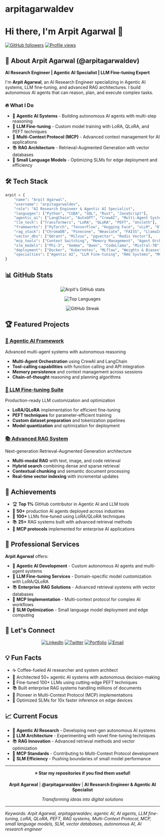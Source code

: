 # arpitagarwaldev

# Hi there, I'm Arpit Agarwal 👋

[![GitHub followers](https://img.shields.io/github/followers/arpitagarwaldev?style=social)](https://github.com/arpitagarwaldev)
[![Profile views](https://komarev.com/ghpvc/?username=arpitagarwaldev&color=brightgreen)](https://github.com/arpitagarwaldev)

## 🚀 About Arpit Agarwal (@arpitagarwaldev)

**AI Research Engineer | Agentic AI Specialist | LLM Fine-tuning Expert**

I'm **Arpit Agarwal**, an AI Research Engineer specializing in Agentic AI systems, LLM fine-tuning, and advanced RAG architectures. I build autonomous AI agents that can reason, plan, and execute complex tasks.

### 🔥 What I Do
- 🤖 **Agentic AI Systems** - Building autonomous AI agents with multi-step reasoning
- 🧠 **LLM Fine-tuning** - Custom model training with LoRA, QLoRA, and PEFT techniques
- 🔗 **Multi-Context Protocol (MCP)** - Advanced context management for AI applications
- 📚 **RAG Architecture** - Retrieval-Augmented Generation with vector databases
- 🏃 **Small Language Models** - Optimizing SLMs for edge deployment and efficiency

## 🛠️ Tech Stack

```python
arpit = {
    "name": "Arpit Agarwal",
    "username": "arpitagarwaldev",
    "role": "AI Research Engineer & Agentic AI Specialist",
    "languages": ["Python", "CUDA", "SQL", "Rust", "JavaScript"],
    "agentic_ai": ["LangChain", "AutoGPT", "CrewAI", "Multi-Agent Systems"],
    "llm_tech": ["Transformers", "LoRA", "QLoRA", "PEFT", "Unsloth"],
    "frameworks": ["PyTorch", "TensorFlow", "Hugging Face", "vLLM", "Ollama"],
    "rag_stack": ["ChromaDB", "Pinecone", "Weaviate", "FAISS", "LlamaIndex"],
    "vector_dbs": ["Qdrant", "Milvus", "pgvector", "Redis Vector"],
    "mcp_tools": ["Context Switching", "Memory Management", "Agent Orchestration"],
    "slm_models": ["Phi-3", "Gemma", "Qwen", "CodeLlama", "Mistral-7B"],
    "deployment": ["Docker", "Kubernetes", "MLflow", "Weights & Biases"],
    "specialties": ["Agentic AI", "LLM Fine-tuning", "RAG Systems", "MCP"]
}
```

## 📊 GitHub Stats

<div align="center">

![Arpit's GitHub stats](https://github-readme-stats.vercel.app/api?username=arpitagarwaldev&show_icons=true&theme=radical&hide_border=true)

![Top Languages](https://github-readme-stats.vercel.app/api/top-langs/?username=arpitagarwaldev&layout=compact&theme=radical&hide_border=true&langs_count=4&hide=html,jupyter%20notebook)

![GitHub Streak](https://github-readme-streak-stats.herokuapp.com/?user=arpitagarwaldev&theme=radical&hide_border=true)

</div>

## 🏆 Featured Projects

### [🤖 Agentic AI Framework](https://github.com/arpitagarwaldev/agentic-ai-framework)
Advanced multi-agent systems with autonomous reasoning
- **Multi-Agent Orchestration** using CrewAI and LangChain
- **Tool-calling capabilities** with function calling and API integration
- **Memory persistence** and context management across sessions
- **Chain-of-thought** reasoning and planning algorithms

### [🧠 LLM Fine-tuning Suite](https://github.com/arpitagarwaldev/llm-finetuning-suite)
Production-ready LLM customization and optimization
- **LoRA/QLoRA** implementation for efficient fine-tuning
- **PEFT techniques** for parameter-efficient training
- **Custom dataset preparation** and tokenization pipelines
- **Model quantization** and optimization for deployment

### [📚 Advanced RAG System](https://github.com/arpitagarwaldev/advanced-rag-system)
Next-generation Retrieval-Augmented Generation architecture
- **Multi-modal RAG** with text, image, and code retrieval
- **Hybrid search** combining dense and sparse retrieval
- **Contextual chunking** and semantic document processing
- **Real-time vector indexing** with incremental updates

## 🌟 Achievements

- 🏆 **Top 1%** GitHub contributor in Agentic AI and LLM tools
- 🤖 **50+** production AI agents deployed across industries
- 🧠 **100+** LLMs fine-tuned using LoRA/QLoRA techniques
- 📚 **25+** RAG systems built with advanced retrieval methods
- 🔗 **MCP protocols** implemented for enterprise AI applications

## 💼 Professional Services

**Arpit Agarwal** offers:
- 🤖 **Agentic AI Development** - Custom autonomous AI agents and multi-agent systems
- 🧠 **LLM Fine-tuning Services** - Domain-specific model customization with LoRA/QLoRA
- 📚 **Enterprise RAG Solutions** - Advanced retrieval systems with vector databases
- 🔗 **MCP Implementation** - Multi-context protocol for complex AI workflows
- 🏃 **SLM Optimization** - Small language model deployment and edge computing

## 🤝 Let's Connect

<div align="center">

[![LinkedIn](https://img.shields.io/badge/LinkedIn-arpitagarwaldev-0077B5?style=for-the-badge&logo=linkedin&logoColor=white)](https://www.linkedin.com/in/arpitagarwaldev)
[![Twitter](https://img.shields.io/badge/Twitter-arpitagarwaldev-1DA1F2?style=for-the-badge&logo=twitter&logoColor=white)](https://twitter.com/arpitagarwaldev)
[![Portfolio](https://img.shields.io/badge/Portfolio-arpitagarwal.dev-FF5722?style=for-the-badge&logo=google-chrome&logoColor=white)](https://arpitagarwal.dev)
[![Email](https://img.shields.io/badge/Email-arpit.dev@outlook.com-D14836?style=for-the-badge&logo=gmail&logoColor=white)](mailto:arpit.dev@outlook.com)

</div>

## 💡 Fun Facts

- ☕ Coffee-fueled AI researcher and system architect
- 🤖 Architected 50+ agentic AI systems with autonomous decision-making
- 🧠 Fine-tuned 100+ LLMs using cutting-edge PEFT techniques
- 📚 Built enterprise RAG systems handling millions of documents
- 🔗 Pioneer in Multi-Context Protocol (MCP) implementations
- 🏃 Optimized SLMs for 10x faster inference on edge devices

## 📈 Current Focus

- 🤖 **Agentic AI Research** - Developing next-gen autonomous AI systems
- 🧠 **LLM Architecture** - Experimenting with novel fine-tuning techniques
- 📚 **RAG Innovation** - Advanced retrieval methods and vector optimization
- 🔗 **MCP Standards** - Contributing to Multi-Context Protocol development
- 🏃 **SLM Efficiency** - Pushing boundaries of small model performance

---

<div align="center">

**⭐ Star my repositories if you find them useful!**

**Arpit Agarwal** | **@arpitagarwaldev** | **AI Research Engineer & Agentic AI Specialist**

*Transforming ideas into digital solutions*

</div>

---

*Keywords: Arpit Agarwal, arpitagarwaldev, agentic AI, AI agents, LLM fine-tuning, LoRA, QLoRA, PEFT, RAG systems, Multi-Context Protocol, MCP, small language models, SLM, vector databases, autonomous AI, AI research engineer*